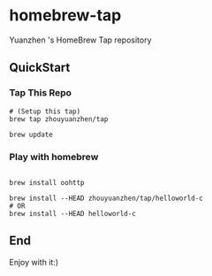 # homebrew-tap

Yuanzhen 's HomeBrew Tap repository

## QuickStart

### Tap This Repo

```shell
# (Setup this tap)
brew tap zhouyuanzhen/tap

brew update
```

### Play with homebrew

```shell

brew install oohttp

brew install --HEAD zhouyuanzhen/tap/helloworld-c
# OR
brew install --HEAD helloworld-c

```

## End

Enjoy with it:)

